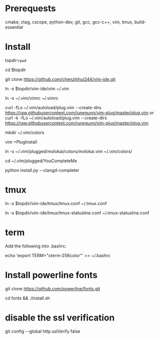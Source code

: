 Prerequests
===
cmake, ctag, cscope, python-dev, git, gcc, gcc-c++, vim, tmux, build-essential

Install
===

topdir=`pwd`

cd $topdir

git clone https://github.com/chenzhihui244/vim-ide.git

ln -s $topdir/vim-ide/vim ~/.vim

ln -s ~/.vim/vimrc ~/.vimrc

curl -fLo ~/.vim/autoload/plug.vim --create-dirs https://raw.githubusercontent.com/junegunn/vim-plug/master/plug.vim
or
curl -k -fLo ~/.vim/autoload/plug.vim --create-dirs https://raw.githubusercontent.com/junegunn/vim-plug/master/plug.vim

mkdir ~/.vim/colors

vim +PlugInstall

ln -s ~/.vim/plugged/molokai/colors/molokai.vim ~/.vim/colors/

cd ~/.vim/plugged/YouCompleteMe

python install.py --clangd-completer

tmux
===

ln -s $topdir/vim-ide/tmux/tmux.conf ~/.tmux.conf

ln -s $topdir/vim-ide/tmux/tmux-statusline.conf ~/.tmux-statusline.conf

term
===

Add the following into .bashrc:

echo 'export TERM="xterm-256color"' >> ~/.bashrc

Install powerline fonts
===

git clone https://github.com/powerline/fonts.git

cd fonts && ./install.sh

disable the ssl verification
===
git config --global http.sslVerify false


